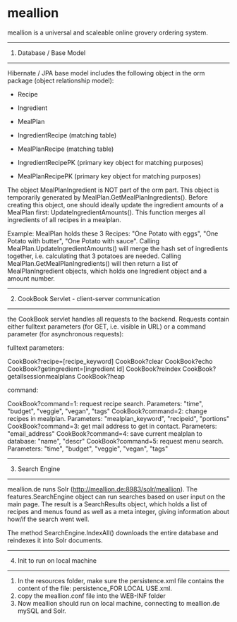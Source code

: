 # meallion

meallion is a universal and scaleable online grovery ordering system.

------------------------
1. Database / Base Model
------------------------

Hibernate / JPA base model includes the following object in the orm package (object relationship model):
 
- Recipe
- Ingredient
- MealPlan
- IngredientRecipe (matching table)
- MealPlanRecipe (matching table)

- IngredientRecipePK (primary key object for matching purposes)
- MealPlanRecipePK (primary key object for matching purposes)

The object MealPlanIngredient is NOT part of the orm part. This object is temporarily generated by MealPlan.GetMealPlanIngredients().
Before creating this object, one should ideally update the ingredient amounts of a MealPlan first: UpdateIngredientAmounts(). This function merges all ingredients of all recipes in a mealplan.

Example:
MealPlan holds these 3 Recipes: "One Potato with eggs", "One Potato with butter", "One Potato with sauce".
Calling MealPlan.UpdateIngredientAmounts() will merge the hash set of ingredients together, i.e. calculating that 3 potatoes are needed.
Calling MealPlan.GetMealPlanIngredients() will then return a list of MealPlanIngredient objects, which holds one Ingredient object and a amount number.

-------------------------------------------------
2. CookBook Servlet - client-server communication
-------------------------------------------------

the CookBook servlet handles all requests to the backend. Requests contain either fulltext parameters (for GET, i.e. visible in URL) or a command parameter (for asynchronous requests):

fulltext parameters:

CookBook?recipe=[recipe_keyword]
CookBook?clear
CookBook?echo
CookBook?getingredient=[ingredient id]
CookBook?reindex
CookBook?getallsessionmealplans
CookBook?heap

command:

CookBook?command=1: request recipe search. Parameters: "time", "budget", "veggie", "vegan", "tags"
CookBook?command=2: change recipes in mealplan. Parameters: "mealplan_keyword", "recipeid", "portions"
CookBook?command=3: get mail address to get in contact. Parameters: "email_address"
CookBook?command=4: save current mealplan to database: "name", "descr"
CookBook?command=5: request menu search. Parameters: "time", "budget", "veggie", "vegan", "tags"

----------------
3. Search Engine
----------------

meallion.de runs Solr (http://meallion.de:8983/solr/meallion). 
The features.SearchEngine object can run searches based on user input on the main page. The result is a SearchResults object, which holds a list of recipes and menus found as well as a meta integer, giving information about how/if the search went well.

The method SearchEngine.IndexAll() downloads the entire database and reindexes it into Solr documents.

-------------------------------
4. Init to run on local machine
-------------------------------

1. In the resources folder, make sure the persistence.xml file contains the content of the file: persistence_FOR LOCAL USE.xml.
2. copy the meallion.conf file into the WEB-INF folder
3. Now meallion should run on local machine, connecting to meallion.de mySQL and Solr.
